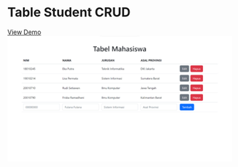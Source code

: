 # Table Student CRUD

[View Demo](https://crud-mahasiswa-d6ff1.web.app/)
![Images Demo](TodoApp.jpg)
